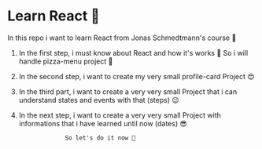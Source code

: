 
# Learn React 👾

In this repo i want to learn React from Jonas Schmedtmann's course 👑

1. In the first step, i must know about React and how it's works 🤔
   So i will handle pizza-menu project 🍕
   
2. In the second step, i want to create my very small profile-card Project 😍

3. In the third part, i want to create a very very small Project that i can understand states and events with that (steps) 😉

4. In the next step, i want to create a very very small Project with informations that i have learned until now (dates) 😎
   
                    So let's do it now 🤠 
